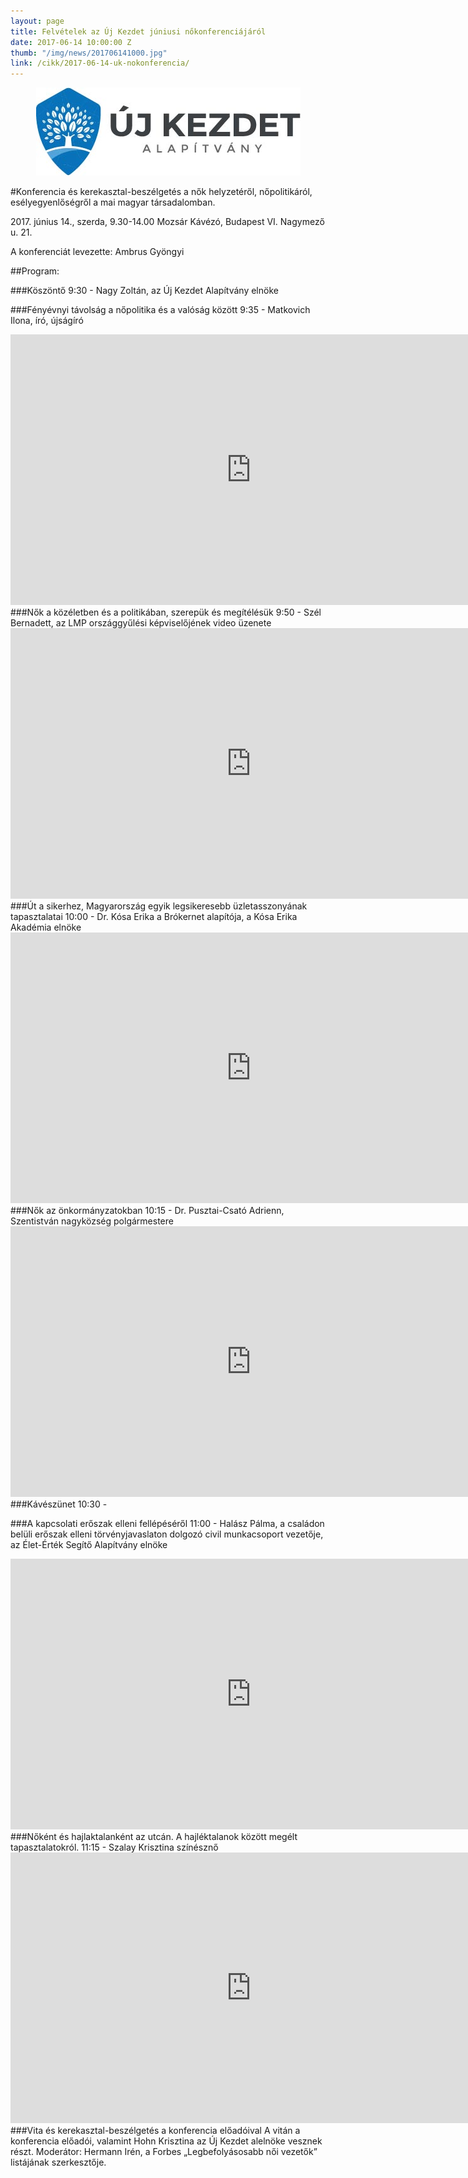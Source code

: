 ```yaml
---
layout: page
title: Felvételek az Új Kezdet júniusi nőkonferenciájáról
date: 2017-06-14 10:00:00 Z
thumb: "/img/news/201706141000.jpg"
link: /cikk/2017-06-14-uk-nokonferencia/
---
```


<div style="text-align: center;"><img src="/img/uka-logo.jpg" alt="Új Kezdet Alapítvány" title="Új Kezdet Alapítvány"></div>

#Konferencia és kerekasztal-beszélgetés a nők helyzetéről, nőpolitikáról, esélyegyenlőségről a mai magyar társadalomban.

2017\. június 14., szerda, 9.30-14.00
Mozsár Kávézó, Budapest VI. Nagymező u. 21.

A konferenciát levezette: Ambrus Gyöngyi

##Program:

###Köszöntő
9:30 - Nagy Zoltán, az Új Kezdet Alapítvány elnöke

###Fényévnyi távolság a nőpolitika és a valóság között
9:35 - Matkovich Ilona, író, újságíró

<iframe width="770" height="433" src="https://www.youtube.com/embed/tAWtFq1x-5s" frameborder="0" allowfullscreen></iframe>
<br>
###Nők a közéletben és a politikában, szerepük és megítélésük
9:50 - Szél Bernadett, az LMP országgyűlési képviselőjének video üzenete

<iframe width="770" height="433" src="https://www.youtube.com/embed/Q623tGza92o" frameborder="0" allowfullscreen></iframe>
<br>
###Út a sikerhez, Magyarország egyik legsikeresebb üzletasszonyának tapasztalatai
10:00 - Dr. Kósa Erika a Brókernet alapítója, a Kósa Erika Akadémia elnöke

<iframe width="770" height="433" src="https://www.youtube.com/embed/1SZk7qrW24o" frameborder="0" allowfullscreen></iframe>
<br>
###Nők az önkormányzatokban
10:15 - Dr. Pusztai-Csató Adrienn, Szentistván nagyközség polgármestere

<iframe width="770" height="433" src="https://www.youtube.com/embed/QX8nDb6lXlY" frameborder="0" allowfullscreen></iframe>
<br>
###Kávészünet
10:30 -

###A kapcsolati erőszak elleni fellépéséről
11:00 - Halász Pálma, a családon belüli erőszak elleni törvényjavaslaton dolgozó civil munkacsoport vezetője, az Élet-Érték Segítő Alapítvány elnöke

<iframe width="770" height="433" src="https://www.youtube.com/embed/qFv4NZrUc0I" frameborder="0" allowfullscreen></iframe>
<br>
###Nőként és hajlaktalanként az utcán. A hajléktalanok között megélt tapasztalatokról.
11:15 - Szalay Krisztina színésznő

<iframe width="770" height="433" src="https://www.youtube.com/embed/3gKfG0CcgEU" frameborder="0" allowfullscreen></iframe>
<br>
###Vita és kerekasztal-beszélgetés a konferencia előadóival
A vitán a konferencia előadói, valamint Hohn Krisztina az Új Kezdet alelnöke vesznek részt.
Moderátor: Hermann Irén, a Forbes „Legbefolyásosabb női vezetők” listájának szerkesztője.

